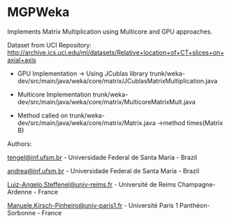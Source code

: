MGPWeka
=======

Implements Matrix Multiplication using Multicore and GPU approaches.

Dataset from UCI Repository: http://archive.ics.uci.edu/ml/datasets/Relative+location+of+CT+slices+on+axial+axis

- GPU Implementation -> Using JCublas library
trunk/weka-dev/src/main/java/weka/core/matrix/JCublasMatrixMultiplication.java

- Multicore Implementation
trunk/weka-dev/src/main/java/weka/core/matrix/MulticoreMatrixMult.java

- Method called on
trunk/weka-dev/src/main/java/weka/core/matrix/Matrix.java ->method times(Matrix B)

Authors:

tengel@inf.ufsm.br - Universidade Federal de Santa Maria - Brazil

andrea@inf.ufsm.br - Universidade Federal de Santa Maria - Brazil

Luiz-Angelo.Steffenel@univ-reims.fr - Université de Reims Champagne-Ardenne - France

Manuele.Kirsch-Pinheiro@univ-paris1.fr - Université Paris 1 Panthéon-Sorbonne - France
